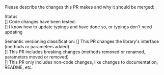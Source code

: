 Please describe the changes this PR makes and why it should be merged:

Status   
[] Code changes have been tested.   
[] I know how to update typings and have done so, or typings don't need updating  

Semantic versioning classification:
[] This PR changes the library's interface (methods or parameters added)   
[] This PR includes breaking changes (methods removed or renamed, parameters moved or removed)   
[] This PR only includes non-code changes, like changes to documentation, README, etc.  